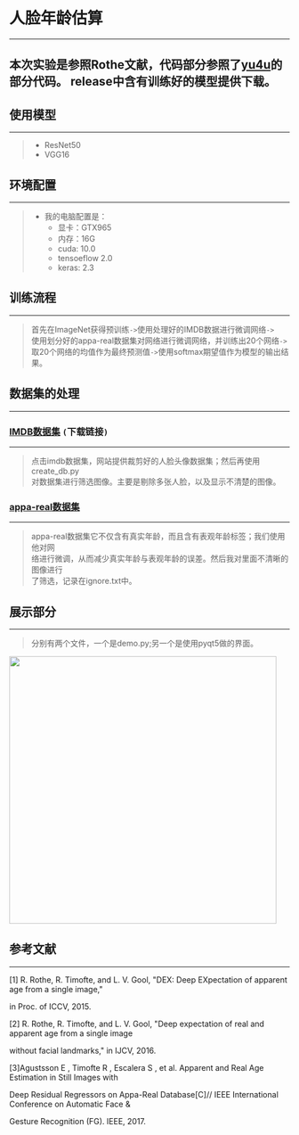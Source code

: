 # 人脸年龄估算

---
本次实验是参照Rothe文献，代码部分参照了[yu4u](https://github.com/yu4u/age-gender-estimation)的部分代码。
release中含有训练好的模型提供下载。
---
## 使用模型

---
>* ResNet50
>* VGG16

## 环境配置

---
> * 我的电脑配置是：
>    * 显卡：GTX965
>    * 内存：16G
>    * cuda: 10.0
>    * tensoeflow 2.0
>    * keras: 2.3

## 训练流程

---

>首先在ImageNet获得预训练`->`使用处理好的IMDB数据进行微调网络`->`  
使用划分好的appa-real数据集对网络进行微调网络，并训练出20个网络`->`  
取20个网络的均值作为最终预测值`->`使用softmax期望值作为模型的输出结果。

## 数据集的处理

---
### [IMDB数据集](https://data.vision.ee.ethz.ch/cvl/rrothe/imdb-wiki/) `(`下载链接`)`

---
>点击imdb数据集，网站提供裁剪好的人脸头像数据集；然后再使用create_db.py  
对数据集进行筛选图像。主要是剔除多张人脸，以及显示不清楚的图像。

### [appa-real数据集](http://chalearnlap.cvc.uab.es/dataset/26/description/)

---
>appa-real数据集它不仅含有真实年龄，而且含有表观年龄标签；我们使用他对网  
络进行微调，从而减少真实年龄与表观年龄的误差。然后我对里面不清晰的图像进行  
了筛选，记录在ignore.txt中。

## 展示部分

---
>分别有两个文件，一个是demo.py;另一个是使用pyqt5做的界面。

<img src="https://github.com/nablejohne/age_estimate/tree/master/ui/demo.jpg" width="480px">



## 参考文献

---
[1] R. Rothe, R. Timofte, and L. V. Gool, "DEX: Deep EXpectation of apparent age from a single image,"  

in Proc. of ICCV, 2015.

[2] R. Rothe, R. Timofte, and L. V. Gool, "Deep expectation of real and apparent age from a single image  

without facial landmarks," in IJCV, 2016.

[3]Agustsson E , Timofte R , Escalera S , et al. Apparent and Real Age Estimation in Still Images with  

Deep Residual Regressors on Appa-Real Database[C]// IEEE International Conference on Automatic Face &   

Gesture Recognition (FG). IEEE, 2017.



  